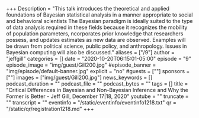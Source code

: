 +++
Description = "This talk introduces the theoretical and applied foundations of Bayesian statistical analysis in a manner appropriate to social and behavioral scientists The Bayesian paradigm is ideally suited to the type of data analysis required in these fields because it recognizes the mobility of population parameters, ncorporates prior knowledge that researchers possess, and updates estimates as new data are observed. Examples will be drawn from political science, public policy, and anthropology.  Issues in Bayesian computing will also be discussed."
aliases = ["/9"]
author = "jeffgill"
categories = []
date = "2020-10-20T06:15:01-05:00"
episode = "9"
episode_image = "img/guest/Gill200.jpg"
#episode_banner = "img/episode/default-banner.jpg"
explicit = "no"
#guests = [""]
sponsors = [""]
images = ["img/guest/Gill200.jpg"]
news_keywords = []
podcast_duration = ""
podcast_file = ""
podcast_bytes = ""
tags = []
title = "Critical Differences in Bayesian and Non-Bayesian Inference and Why the Former is Better - Jeff Gill, December 17|18, 2020"
youtube = ""
truncate = ""
transcript = ""
eventinfo = "/static/eventinfo/eventinfo1218.txt"
qr = "/static/qr/registration1218.md"
+++
